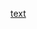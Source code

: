 [text](https://www.linkedin.com/in/bhagyalekshmi-h-r-372720212?lipi=urn%3Ali%3Apage%3Amessaging_thread%3B4c33eeff-89ab-479a-b3e8-8a294596262f)
